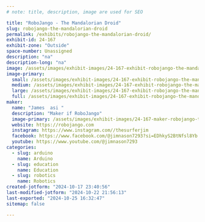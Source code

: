 ```yaml
---
# note: title, description, image are used for SEO

title: "RoboJango - The Mandalorian Droid"
slug: robojango-the-mandalorian-droid
permalink: /exhibits/robojango-the-mandalorian-droid/
exhibit-id: 24-167
exhibit-zone: "Outside"
space-number: Unassigned
description: "na"
description-long: "na"
image: /assets/images/exhibit-images/24-167-exhibit-robojango-the-mandalorian-droid-robojango2-large.jpg
image-primary: 
  small: /assets/images/exhibit-images/24-167-exhibit-robojango-the-mandalorian-droid-robojango2-small.jpg
  medium: /assets/images/exhibit-images/24-167-exhibit-robojango-the-mandalorian-droid-robojango2-medium.jpg
  large: /assets/images/exhibit-images/24-167-exhibit-robojango-the-mandalorian-droid-robojango2-large.jpg
  full: /assets/images/exhibit-images/24-167-exhibit-robojango-the-mandalorian-droid-robojango2-full.jpg
maker: 
  name: "James  asi "
  description: "Maker if RoboJango"
  image-primary: /assets/images/exhibit-images/24-167-maker-robojango-the-mandalorian-droid-img-0927-medium.jpeg
  website: https://robojango.com
  instagram: https://www.instagram.com//thesurferjim
  facebook: https://www.facebook.com/@jimnason7293?si=EDhkyS2BtNfsl8Yb
  youtube: https://www.youtube.com/@jimnason7293
categories: 
  - slug: arduino
    name: Arduino
  - slug: education
    name: Education
  - slug: robotics
    name: Robotics
created-jotform: "2024-10-17 23:40:56"
last-modified-jotform: "2024-10-22 21:56:13"
last-exported: "2024-10-25 16:32:47"
sitemap: false

---
```

